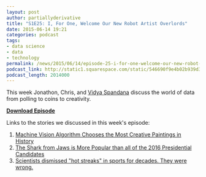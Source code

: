 ```yaml
---
layout: post
author: partiallyderivative
title: "S1E25: I, For One, Welcome Our New Robot Artist Overlords"
date: 2015-06-14 19:21
categories: podcast
tags:
- data science
- data
- technology
permalink: /news/2015/06/14/episode-25-i-for-one-welcome-our-new-robot-artist-overlords
podcast_link: http://static1.squarespace.com/static/546690f9e4b02b939d34b2b1/546691b4e4b01fdff0c848ac/557dd30fe4b085fc53daf64f/1434309576309/Partially_Derivative_Episode_25.mp3
podcast_length: 2014000
---
```


This week Jonathon, Chris, and [Vidya
Spandana](http://www.vidyaspandana.com/) discuss the world of data from
polling to coins to creativity.

[**Download Episode**](http://static1.squarespace.com/static/546690f9e4b02b939d34b2b1/546691b4e4b01fdff0c848ac/557dd30fe4b085fc53daf64f/1434309576309/Partially_Derivative_Episode_25.mp3)

Links to the stories we discussed in this week's episode:

1.  [Machine Vision Algorithm Chooses the Most Creative Paintings in
History](http://www.technologyreview.com/view/538281/machine-vision-algorithm-chooses-the-most-creative-paintings-in-history/)
2.  [The Shark from Jaws is More Popular than all of the 2016
Presidential
Candidates](http://www.nytimes.com/interactive/2015/06/04/us/politics/stacking-up-the-presidential-fields.html?_r=0)
3.  [Scientists dismissed "hot streaks" in sports for decades. They
were wrong.](http://www.vox.com/2015/6/3/8719731/hot-hand-fallacy)
